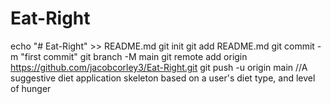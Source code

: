 # Eat-Right
echo "# Eat-Right" >> README.md
git init
git add README.md
git commit -m "first commit"
git branch -M main
git remote add origin https://github.com/jacobcorley3/Eat-Right.git
git push -u origin main
//A suggestive diet application skeleton based on a user's diet type, and level of hunger
